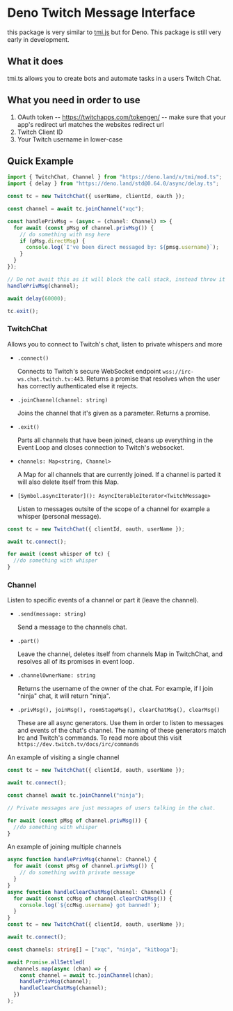 # Deno Twitch Message Interface

this package is very similar to [tmi.js](https://github.com/tmijs/tmi.js) but for Deno. This package is still very early in development.

## What it does

tmi.ts allows you to create bots and automate tasks in a users Twitch Chat.

## What you need in order to use

1. OAuth token -- https://twitchapps.com/tokengen/ -- make sure that your app's redirect url matches the websites redirect url
2. Twitch Client ID
3. Your Twitch username in lower-case

## Quick Example

```typescript
import { TwitchChat, Channel } from "https://deno.land/x/tmi/mod.ts";
import { delay } from "https://deno.land/std@0.64.0/async/delay.ts";

const tc = new TwitchChat({ userName, clientId, oauth });

const channel = await tc.joinChannel("xqc");

const handlePrivMsg = (async = (chanel: Channel) => {
  for await (const pMsg of channel.privMsg()) {
    // do something with msg here
    if (pMsg.directMsg) {
      console.log(`I've been direct messaged by: ${pmsg.username}`);
    }
  }
});

// Do not await this as it will block the call stack, instead throw it in the event loop.
handlePrivMsg(channel);

await delay(60000);

tc.exit();
```

### TwitchChat

Allows you to connect to Twitch's chat, listen to private whispers and more

- `.connect()`

  Connects to Twitch's secure WebSocket endpoint `wss://irc-ws.chat.twitch.tv:443`.
  Returns a promise that resolves when the user has correctly authenticated else it rejects.

- `.joinChannel(channel: string)`

  Joins the channel that it's given as a parameter.
  Returns a promise.

- `.exit()`

  Parts all channels that have been joined, cleans up everything in the Event Loop
  and closes connection to Twitch's websocket.

- `channels: Map<string, Channel>`

  A Map for all channels that are currently joined.
  If a channel is parted it will also delete itself from this Map.

- `[Symbol.asyncIterator](): AsyncIterableIterator<TwitchMessage>`

  Listen to messages outsite of the scope of a channel for example a whisper (personal message).

```typescript
const tc = new TwitchChat({ clientId, oauth, userName });

await tc.connect();

for await (const whisper of tc) {
  //do something with whisper
}
```

### Channel

Listen to specific events of a channel or part it (leave the channel).

- `.send(message: string)`

  Send a message to the channels chat.

- `.part()`

  Leave the channel, deletes itself from channels Map in TwitchChat, and resolves all of its promises in event loop.

- `.channelOwnerName: string`

  Returns the username of the owner of the chat. For example, if I join "ninja" chat, it will return "ninja".

- `.privMsg(), joinMsg(), roomStageMsg(), clearChatMsg(), clearMsg()`

  These are all async generators. Use them in order to listen to messages and events of the chat's channel.
  The naming of these generators match Irc and Twitch's commands. To read more about this visit `https://dev.twitch.tv/docs/irc/commands`

An example of visiting a single channel

```typescript
const tc = new TwitchChat({ clientId, oauth, userName });

await tc.connect();

const channel await tc.joinChannel("ninja");

// Private messages are just messages of users talking in the chat.

for await (const pMsg of channel.privMsg()) {
  //do something with whisper
}
```

An example of joining multiple channels

```typescript
async function handlePrivMsg(channel: Channel) {
  for await (const pMsg of channel.privMsg()) {
    // do something wwith private message
  }
}
async function handleClearChatMsg(channel: Channel) {
  for await (const ccMsg of channel.clearChatMsg()) {
    console.log(`${ccMsg.username} got banned!`);
  }
}
const tc = new TwitchChat({ clientId, oauth, userName });

await tc.connect();

const channels: string[] = ["xqc", "ninja", "kitboga"];

await Promise.allSettled(
  channels.map(async (chan) => {
    const channel = await tc.joinChannel(chan);
    handlePrivMsg(channel);
    handleClearChatMsg(channel);
  })
);
```
